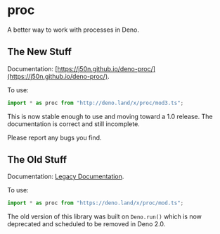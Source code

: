 # proc

A better way to work with processes in Deno.

## The New Stuff

Documentation:
[https://j50n.github.io/deno-proc/](https://j50n.github.io/deno-proc/).

To use:

```typescript
import * as proc from "http://deno.land/x/proc/mod3.ts";
```

This is now stable enough to use and moving toward a 1.0 release. The
documentation is correct and still incomplete.

Please report any bugs you find.

## The Old Stuff

Documentation: [Legacy Documentation](./legacy/README.md).

To use:

```typescript
import * as proc from "https://deno.land/x/proc/mod.ts";
```

The old version of this library was built on `Deno.run()` which is now
deprecated and scheduled to be removed in Deno 2.0.
